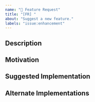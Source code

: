 ```yaml
---
name: "🚀 Feature Request"
title: "[FR] "
about: "Suggest a new feature."
labels: "issue:enhancement"
---
```


<!-- Please do your best to fill out all of the sections below! -->

<!-- It's important for us to know the context this feature will affect. -->
<!-- Select 1 type from: https://github.com/wandering-inndex/seed-data/labels?q=type -->
<!-- Select 1 scope from: https://github.com/wandering-inndex/seed-data/labels?q=scope -->

<!-- Use this issue type for concrete suggestions, otherwise, open a discussion type issue instead. -->

## Description

<!-- What is the behavior that you would like to see introduced? -->

## Motivation

<!-- Why do you believe this behavior would be beneficial? -->

## Suggested Implementation

<!-- How do you imagine this might work? -->

## Alternate Implementations

<!-- How else do you imagine this might work? -->
